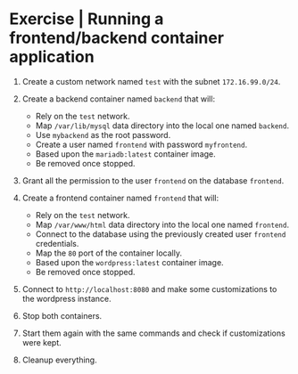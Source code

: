 # Exercise | Running a frontend/backend container application

1. Create a custom network named `test` with the subnet `172.16.99.0/24`.

2. Create a backend container named `backend` that will:
   - Rely on the `test` network.
   - Map `/var/lib/mysql` data directory into the local one named `backend`.
   - Use `mybackend` as the root password.
   - Create a user named `frontend` with password `myfrontend`.
   - Based upon the `mariadb:latest` container image.
   - Be removed once stopped.

3. Grant all the permission to the user `frontend` on the database `frontend`.

4. Create a frontend container named `frontend` that will:
   - Rely on the `test` network.
   - Map `/var/www/html` data directory into the local one named `frontend`.
   - Connect to the database using the previously created user `frontend`
     credentials.
   - Map the `80` port of the container locally.
   - Based upon the `wordpress:latest` container image.
   - Be removed once stopped.

5. Connect to `http://localhost:8080` and make some customizations to the
   wordpress instance.

6. Stop both containers.

7. Start them again with the same commands and check if customizations were
   kept.

8. Cleanup everything.
